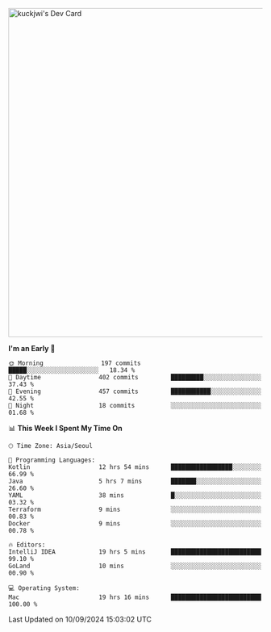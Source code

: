 <a href="https://app.daily.dev/kuckhwancho"><img src="https://api.daily.dev/devcards/v2/efef39c8028947428b3c0b486b9cd9b6.png?r=iz2&type=wide" width="652" alt="kuckjwi's Dev Card"/></a>

<!--START_SECTION:waka-->
**I'm an Early 🐤** 

```text
🌞 Morning                197 commits         █████░░░░░░░░░░░░░░░░░░░░   18.34 % 
🌆 Daytime                402 commits         █████████░░░░░░░░░░░░░░░░   37.43 % 
🌃 Evening                457 commits         ███████████░░░░░░░░░░░░░░   42.55 % 
🌙 Night                  18 commits          ░░░░░░░░░░░░░░░░░░░░░░░░░   01.68 % 
```


📊 **This Week I Spent My Time On** 

```text
🕑︎ Time Zone: Asia/Seoul

💬 Programming Languages: 
Kotlin                   12 hrs 54 mins      █████████████████░░░░░░░░   66.99 % 
Java                     5 hrs 7 mins        ███████░░░░░░░░░░░░░░░░░░   26.60 % 
YAML                     38 mins             █░░░░░░░░░░░░░░░░░░░░░░░░   03.32 % 
Terraform                9 mins              ░░░░░░░░░░░░░░░░░░░░░░░░░   00.83 % 
Docker                   9 mins              ░░░░░░░░░░░░░░░░░░░░░░░░░   00.78 % 

🔥 Editors: 
IntelliJ IDEA            19 hrs 5 mins       █████████████████████████   99.10 % 
GoLand                   10 mins             ░░░░░░░░░░░░░░░░░░░░░░░░░   00.90 % 

💻 Operating System: 
Mac                      19 hrs 16 mins      █████████████████████████   100.00 % 
```


 Last Updated on 10/09/2024 15:03:02 UTC
<!--END_SECTION:waka-->
